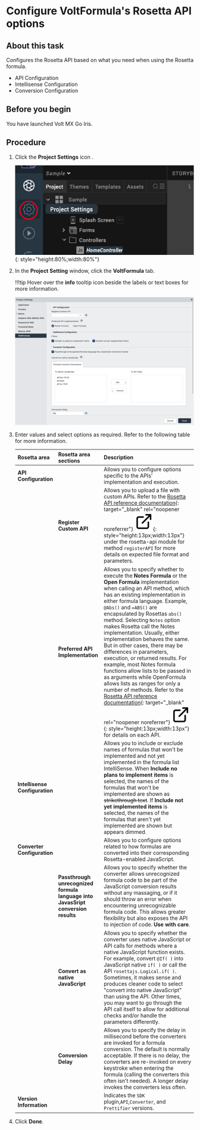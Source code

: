 # Configure VoltFormula's Rosetta API options

## About this task

Configures the Rosetta API based on what you need when using the Rosetta formula.

- API Configuration
- Intellisense Configuration
- Conversion Configuration 

## Before you begin

You have launched Volt MX Go Iris. 

## Procedure

1. Click the **Project Settings** icon .
    
    ![settings](../assets/images/vfrosettasetting.png){: style="height:80%;width:80%"}

2. In the **Project Setting** window, click the **VoltFormula** tab.

    !!!tip
        Hover over the **info** tooltip icon beside the labels or text boxes for more information.
    
    ![settings](../assets/images/vfsettingv210.png)

    <!-- v2.0.4
    ![settings](../assets/images/vfsetting.png)
    -->

3. Enter values and select options as required. Refer to the following table for more information. 

    |Rosetta area | Rosetta area sections | Description|
    |-------------|------------|------------|
    |**API Configuration**| |Allows you to configure options specific to the APIs' implementation and execution.  |
    | |**Register Custom API**|Allows you to upload a file with custom APIs. Refer to the [Rosetta API reference documentation](../javadoc/index.html "Link opens a new tab"){: target="_blank" rel="noopener noreferrer"}&nbsp;![link image](../assets/images/external-link.svg){: style="height:13px;width:13px"} under the rosetta-api module for method `registerAPI` for more details on expected file format and parameters.|
    | |**Preferred API Implementation**| Allows you to specify whether to execute the **Notes Formula** or the **Open Formula** implementation when calling an API method, which has an existing implementation in either formula language. Example, `@Abs()` and `=ABS()` are encapsulated by Rosettas `abs()` method. Selecting `Notes` option makes Rosetta call the Notes implementation. Usually, either implementation behaves the same. But in other cases, there may be differences in parameters, execution, or returned results. For example, most Notes formula functions allow lists to be passed in as arguments while OpenFormula allows lists as ranges for only a number of methods. Refer to the [Rosetta API reference documentation](../javadoc/index.html "Link opens a new tab"){: target="_blank" rel="noopener noreferrer"}&nbsp;![link image](../assets/images/external-link.svg){: style="height:13px;width:13px"} for details on each API.|
    | **Intellisense Configuration**| |Allows you to include or exclude names of formulas that won't be implemented and not yet implemented in the formula list IntelliSense. When **Include no plans to implement items** is selected, the names of the formulas that won't be implemented are shown as ~~strikethrough text~~. If **Include not yet implemented items** is selected, the names of the formulas that aren't yet implemented are shown but appears dimmed.|
    |**Converter Configuration**| |Allows you to configure options related to how formulas are converted into their corresponding Rosetta-enabled JavaScript.|
    | |**Passthrough unrecognized formula language into JavasSript conversion results**|Allows you to specify whether the converter allows unrecognized formula code to be part of the JavaScript conversion results without any massaging, or if it should throw an error when encountering unrecognizable formula code. This allows greater flexibility but also exposes the API to injection of code. **Use with care**.|
    | |**Convert as native JavaScript**|Allows you to specify whether the converter uses native JavaScript or API calls for methods where a native JavaScript function exists. For example, convert `@If( )` into JavaScript native `if( )` or call the API `rosettajs.Logical.if( )`.  Sometimes, it makes sense and produces cleaner code to select "convert into native JavaScript" than using the API. Other times, you may want to go through the API call itself to allow for additional checks and/or handle the parameters differently.|
    | |**Conversion Delay**|Allows you to specify the delay in millisecond before the converters are invoked for a formula conversion. The default is normally acceptable. If there is no delay, the converters are re-invoked on every keystroke when entering the formula (calling the converters this often isn't needed). A longer delay invokes the converters less often.|
    |**Version Information**| |Indicates the `SDK` plugin,`API`,`Converter`, and `Prettifier` versions.|

3. Click **Done**.
